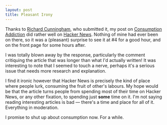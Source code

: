 ```yaml
---
layout: post
title: Pleasant Irony
---
```

Thanks to [Richard Cunningham](http://twitter.com/#!/rythie), who submitted it, my post on [Consumption Addiction](http://phuu.net/2012/03/28/consumption-addition.html) did rather well on [Hacker News](http://news.ycombinator.com/item?id=3770357). Nothing of mine had ever been on there, so it was a (pleasant) surprise to see it at #4 for a good hour, and on the front page for some hours after.

I was totally blown away by the response, particularly the comment critiquing the article that was longer than what I'd actually written! It was interesting to note that I seemed to touch a nerve, perhaps it's a serious issue that needs more research and explanation.

I find it ironic however that Hacker News is precisely the kind of place where people lurk, consuming the fruit of other's labours. My hope would be that the article turns people from spending most of their time on Hacker News, or any other fixation, to spending just **some** time on it. I'm not saying reading interesting articles is bad — there's a time and place for all of it. Everything in moderation.

I promise to shut up about consumption now. For a while.